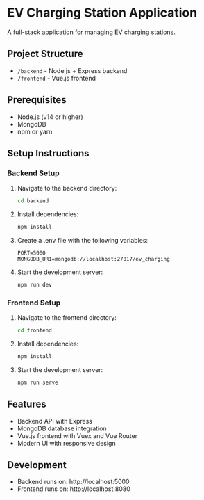 # EV Charging Station Application

A full-stack application for managing EV charging stations.

## Project Structure

- `/backend` - Node.js + Express backend
- `/frontend` - Vue.js frontend

## Prerequisites

- Node.js (v14 or higher)
- MongoDB
- npm or yarn

## Setup Instructions

### Backend Setup

1. Navigate to the backend directory:
   ```bash
   cd backend
   ```

2. Install dependencies:
   ```bash
   npm install
   ```

3. Create a .env file with the following variables:
   ```
   PORT=5000
   MONGODB_URI=mongodb://localhost:27017/ev_charging
   ```

4. Start the development server:
   ```bash
   npm run dev
   ```

### Frontend Setup

1. Navigate to the frontend directory:
   ```bash
   cd frontend
   ```

2. Install dependencies:
   ```bash
   npm install
   ```

3. Start the development server:
   ```bash
   npm run serve
   ```

## Features

- Backend API with Express
- MongoDB database integration
- Vue.js frontend with Vuex and Vue Router
- Modern UI with responsive design

## Development

- Backend runs on: http://localhost:5000
- Frontend runs on: http://localhost:8080 